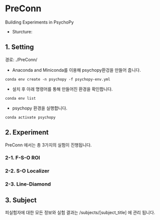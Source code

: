 # PreConn

Building Experiments in PsychoPy

* Sturcture:


## 1. Setting 

경로: ./PreConn/

* Anaconda and Miniconda를 이용해 psychopy환겅을 만들어 줍니다. 
```
conda env create -n psychopy -f psychopy-env.yml
```
* 설치 후 아래 명령어를 통해 만들어진 환경을 확인합니다. 
```
conda env list
```
* psychopy 환경을 실행합니다. 
```
conda activate psychopy
```


## 2. Experiment

PreConn 에서는 총 3가지의 실험이 진행됩니다. 

### 2-1. F-S-O ROI

### 2-2. S-O Localizer 

### 2-3. Line-Diamond 

## 3. Subject

피실험자에 대한 모든 정보와 실험 결과는 /subjects/[subject_title] 에 관리 됩니다. 
